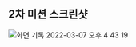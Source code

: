 ## 2차 미션 스크린샷 
![화면 기록 2022-03-07 오후 4 43 19](https://user-images.githubusercontent.com/58925260/156989152-2aaa399f-f88e-4445-80e9-c93f852a76c6.gif)
